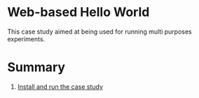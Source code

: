 # Web-based Hello World
This case study aimed at being used for running multi purposes experiments. 

# Summary
1. [Install and run the case study](./product.helloworld/README.md)

